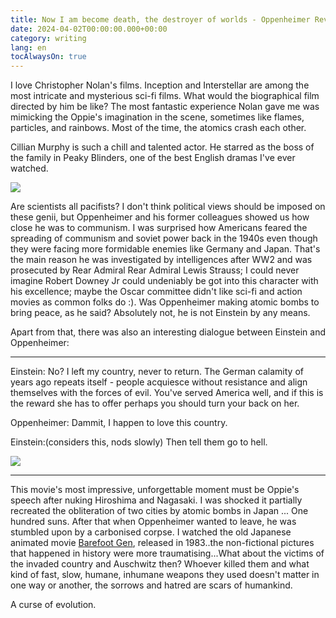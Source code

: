 ```yaml
---
title: Now I am become death, the destroyer of worlds - Oppenheimer Review
date: 2024-04-02T00:00:00.000+00:00
category: writing
lang: en
tocAlwaysOn: true
---
```


I love Christopher Nolan's films. Inception and Interstellar are among the most intricate and mysterious sci-fi films. What would the biographical film directed by him be like?  The most fantastic experience Nolan gave me was mimicking the Oppie's imagination in the scene, sometimes like flames, particles, and rainbows. Most of the time, the atomics crash each other. 

Cillian Murphy is such a chill and talented actor. He starred as the boss of the family in Peaky Blinders, one of the best English dramas I've ever watched.

![](https://static1.srcdn.com/wordpress/wp-content/uploads/2023/07/oppenheimer-trailer-shot.jpg?q=50&fit=contain&w=767&h=&dpr=1.5)

Are scientists all pacifists? I don't think political views should be imposed on these genii, but Oppenheimer and his former colleagues showed us how close he was to communism. I was surprised how Americans feared the spreading of communism and soviet power back in the 1940s even though they were facing more formidable enemies like Germany and Japan. That's the main reason he was investigated by intelligences after WW2 and was prosecuted by Rear Admiral Rear Admiral Lewis Strauss; I could never imagine Robert Downey Jr could undeniably be got into this character with his excellence; maybe the Oscar committee didn't like sci-fi and action movies as common folks do :).  Was Oppenheimer making atomic bombs to bring peace, as he said? Absolutely not, he is not Einstein by any means. 

Apart from that, there was also an interesting dialogue between Einstein and Oppenheimer: 

---

Einstein: No? I left my country, never to return. The German calamity of years ago repeats itself - people acquiesce without resistance and align themselves with the forces of evil. You've served America well, and if this is the reward she has to offer perhaps you should turn your back on her.

Oppenheimer: Dammit, I happen to love this country.

Einstein:(considers this, nods slowly) Then tell them go to hell.



![](https://hips.hearstapps.com/hmg-prod/images/gf-15120-msg-64bf954d6a581.jpg?crop=0.8887443070917371xw:1xh;center,top&resize=768:*)

--- 

This movie's most impressive, unforgettable moment must be Oppie's speech after nuking Hiroshima and Nagasaki. I was shocked it partially recreated the obliteration of two cities by atomic bombs in Japan ... One hundred suns. After that when Oppenheimer wanted to leave, he was stumbled upon by a carbonised corpse. I watched the old Japanese animated movie [Barefoot Gen](https://www.imdb.com/title/tt0085218/), released in 1983..the non-fictional pictures that happened in history were more traumatising...What about the victims of the invaded country and Auschwitz then? Whoever killed them and what kind of fast, slow, humane, inhumane weapons they used doesn't matter in one way or another, the sorrows and hatred are scars of humankind. 





A curse of evolution. 







